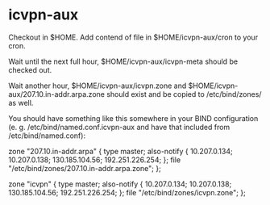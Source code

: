 # icvpn-aux

Checkout in $HOME. Add contend of file in $HOME/icvpn-aux/cron to your cron.

Wait until the next full hour, $HOME/icvpn-aux/icvpn-meta should be checked out.

Wait another hour, $HOME/icvpn-aux/icvpn.zone and $HOME/icvpn-aux/207.10.in-addr.arpa.zone should exist and be copied to /etc/bind/zones/ as well.

You should have something like this somewhere in your BIND configuration (e. g. /etc/bind/named.conf.icvpn-aux and have that included from /etc/bind/named.conf):

zone "207.10.in-addr.arpa" {
	type master;
	also-notify { 10.207.0.134; 10.207.0.138; 130.185.104.56; 192.251.226.254; };
	file "/etc/bind/zones/207.10.in-addr.arpa.zone";
};

zone "icvpn" {
	type master;
	also-notify { 10.207.0.134; 10.207.0.138; 130.185.104.56; 192.251.226.254; };
	file "/etc/bind/zones/icvpn.zone";
};

